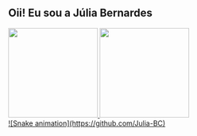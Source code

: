 ## Oii! Eu sou a Júlia Bernardes

<!--
- 🔭 I’m currently working on ...
- 🌱 I’m currently learning ...
- 👯 I’m looking to collaborate on ...
- 🤔 I’m looking for help with ...
- 💬 Ask me about ...
- 📫 How to reach me: ...
- 😄 Pronouns: ...
- ⚡ Fun fact: ...
-->
<div>
  <a href="https://github.com/Julia-BC">
    <img height="180em" src="https://github-readme-stats.vercel.app/api?username=Julia-BC&show_icons=true&theme=dracula&include_all_commits=true&count_private=true"/>
    <img height="180em" src="https://github-readme-stats.vercel.app/api/top-langs/?username=Julia-BC&layout=compact&langs_count=16&theme=dracula"/>
</div>
 
<div>
 ![Snake animation](https://github.com/Julia-BC)
</div>
